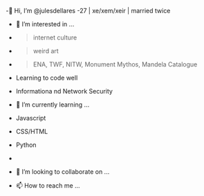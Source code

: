 -👋 Hi, I’m @julesdellares
-27 | xe/xem/xeir | married twice 

- 👀 I’m interested in ...
- >internet culture
- >weird art
- >ENA, TWF, NITW, Monument Mythos, Mandela Catalogue
- Learning to code well
- Informationa nd Network Security


- 🌱 I’m currently learning ...
- Javascript
- CSS/HTML
- Python
- 
- 💞️ I’m looking to collaborate on ...
- 📫 How to reach me ...

<!---
julesdellares/julesdellares is a ✨ special ✨ repository because its `README.md` (this file) appears on your GitHub profile.
You can click the Preview link to take a look at your changes.
--->
